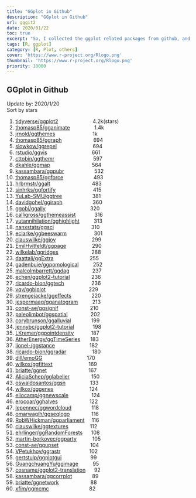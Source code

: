 ```yaml
---
title: "GGplot in Github"
description: "GGplot in Github"
url: gggit2
date: 2020/01/22
toc: true
excerpt: "So, I collected the ggplot related packages from github, and sorting them by most stars."
tags: [R, ggplot]
category: [R, Plot, others]
cover: 'https://www.r-project.org/Rlogo.png'
thumbnail: 'https://www.r-project.org/Rlogo.png'
priority: 10000
---
```


## GGplot in Github

Update by: 2020/1/20<br />Sort by stars

1. [tidyverse/ggplot2](https://github.com/tidyverse/ggplot2)                        4.2k(stars)
1. [thomasp85/gganimate](https://github.com/thomasp85/gganimate)                 1.4k
1. [jrnold/ggthemes](https://github.com/jrnold/ggthemes)                          1k
1. [thomasp85/ggraph](https://github.com/thomasp85/ggraph)                      694
1. [slowkow/ggrepel](https://github.com/slowkow/ggrepel)                         694
1. [rstudio/ggvis](https://github.com/rstudio/ggvis)                               661
1. [cttobin/ggthemr](https://github.com/cttobin/ggthemr)                           597
1. [dkahle/ggmap](https://github.com/dkahle/ggmap)                             564
1. [kassambara/ggpubr](https://github.com/kassambara/ggpubr)                     532
1. [thomasp85/ggforce](https://github.com/thomasp85/ggforce)                     493
1. [hrbrmstr/ggalt](https://github.com/hrbrmstr/ggalt)                             483
1. [sinhrks/ggfortify](https://github.com/sinhrks/ggfortify)                          415
1. [YuLab-SMU/ggtree](https://github.com/YuLab-SMU/ggtree)                     381
1. [davidgohel/ggiraph](https://github.com/davidgohel/ggiraph)                     360
1. [ggobi/ggally](https://github.com/ggobi/ggally)                               320
1. [calligross/ggthemeassist](https://github.com/calligross/ggthemeassist)             316
1. [yutannihilation/gghighlight](https://github.com/yutannihilation/gghighlight)          313
1. [nanxstats/ggsci](https://github.com/nanxstats/ggsci)                          310
1. [eclarke/ggbeeswarm](https://github.com/eclarke/ggbeeswarm)                   301
1. [clauswilke/ggjoy](https://github.com/clauswilke/ggjoy)                         299
1. [EmilHvitfeldt/ggpage](https://github.com/EmilHvitfeldt/ggpage)                  290
1. [wilkelab/ggridges](https://github.com/wilkelab/ggridges)                       288
1. [daattali/ggExtra](https://github.com/daattali/ggExtra)                         255
1. [gadenbuie/ggpomological](https://github.com/gadenbuie/ggpomological)          252
1. [malcolmbarrett/ggdag](https://github.com/malcolmbarrett/ggdag)                237
1. [echen/ggplot2-tutorial](https://github.com/echen/ggplot2-tutorial)               236
1. [ricardo-bion/ggtech](https://github.com/ricardo-bion/ggtech)                   236
1. [vqv/ggbiplot](https://github.com/vqv/ggbiplot)                              229
1. [strengejacke/ggeffects](https://github.com/strengejacke/ggeffects)              220
1. [jespermaag/gganatogram](https://github.com/jespermaag/gganatogram)          213
1. [const-ae/ggsignif](https://github.com/const-ae/ggsignif)                      210
1. [paleolimbot/ggspatial](https://github.com/paleolimbot/ggspatial)                202
1. [corybrunson/ggalluvial](https://github.com/corybrunson/ggalluvial)              199
1. [jennybc/ggplot2-tutorial](https://github.com/jennybc/ggplot2-tutorial)             198
1. [LKremer/ggpointdensity](https://github.com/LKremer/ggpointdensity)            187
1. [AtherEnergy/ggTimeSeries](https://github.com/AtherEnergy/ggTimeSeries)       183
1. [lionel-/ggstance](https://github.com/lionel-/ggstance)                        182
1. [ricardo-bion/ggradar](https://github.com/ricardo-bion/ggradar)                  180
1. [dill/emoGG](https://github.com/dill/emoGG)                               170
1. [wilkox/ggfittext](https://github.com/wilkox/ggfittext)                         169
1. [briatte/ggnet](https://github.com/briatte/ggnet)                             167
1. [AliciaSchep/gglabeller](https://github.com/AliciaSchep/gglabeller)               150
1. [oswaldosantos/ggsn](https://github.com/oswaldosantos/ggsn)                 133
1. [wilkox/gggenes](https://github.com/wilkox/gggenes)                         124
1. [eliocamp/ggnewscale](https://github.com/eliocamp/ggnewscale)                124
1. [erocoar/gghalves](https://github.com/erocoar/gghalves)                      122
1. [lepennec/ggwordcloud](https://github.com/lepennec/ggwordcloud)              118
1. [omarwagih/ggseqlogo](https://github.com/omarwagih/ggseqlogo)               116
1. [RobWHickman/ggparliament](https://github.com/RobWHickman/ggparliament)     116
1. [clauswilke/ggtextures](https://github.com/clauswilke/ggtextures)               112
1. [ehrlinger/ggRandomForests](https://github.com/ehrlinger/ggRandomForests)      108
1. [martin-borkovec/ggparty](https://github.com/martin-borkovec/ggparty)           105
1. [const-ae/ggupset](https://github.com/const-ae/ggupset)                      104
1. [VPetukhov/ggrastr](https://github.com/VPetukhov/ggrastr)                    102
1. [gertstulp/ggplotgui](https://github.com/gertstulp/ggplotgui)                    99
1. [GuangchuangYu/ggimage](https://github.com/GuangchuangYu/ggimage)          95
1. [cosname/ggplot2-translation](https://github.com/cosname/ggplot2-translation)      92
1. [kassambara/ggcorrplot](https://github.com/kassambara/ggcorrplot)              89
1. [briatte/ggnetwork](https://github.com/briatte/ggnetwork)                      88
1. [xfim/ggmcmc](https://github.com/xfim/ggmcmc)                            82
